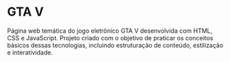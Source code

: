 # GTA V
Página web temática do jogo eletrônico GTA V desenvolvida com HTML, CSS e JavaScript. Projeto criado com o objetivo de praticar os conceitos básicos dessas tecnologias, incluindo estruturação de conteúdo, estilização e interatividade.
